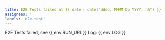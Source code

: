 ```yaml
---
title: E2E Tests failed at {{ date | date("dddd, MMMM Do YYYY, hA") }}
assignees: ''
labels: 'e2e-test'
---
```


E2E Tests failed, see {{ env.RUN_URL }}
Log:
{{ env.LOG }}
